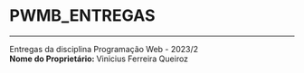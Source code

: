 # PWMB_ENTREGAS


<hr/>


Entregas da disciplina Programação Web - 2023/2<br/>
<b>Nome do Proprietário: </b> Vinicius Ferreira Queiroz